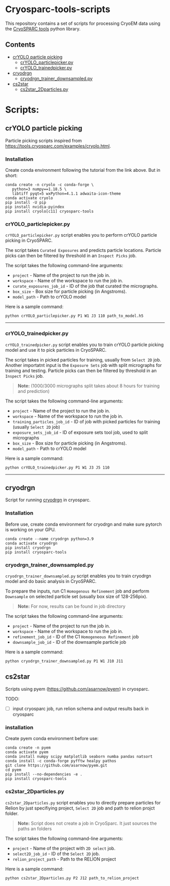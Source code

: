 # Cryosparc-tools-scripts
This repository contains a set of scripts for processing CryoEM data using the [CryoSPARC tools](https://tools.cryosparc.com/intro.html) python library.

## Contents
- [crYOLO particle picking](#cryolo-particle-picking)
    - [crYOLO_particlepicker.py](#cryolo_particlepickerpy)
    - [crYOLO_trainedpicker.py](#cryolo_trainedpickerpy)
- [cryodrgn](#cryodrgn)
    - [cryodrgn_trainer_downsampled.py](#cryodrgn_trainer_downsampledpy)
- [cs2star](#cs2star)
    - [cs2star_2Dparticles.py](#cs2star_2Dparticlespy)

# Scripts:
## crYOLO particle picking
Particle picking scripts inspired from https://tools.cryosparc.com/examples/cryolo.html.

### Installation
Create conda environment following the tutorial from the link above. But in short:
```
conda create -n cryolo -c conda-forge \
   python=3 numpy==1.18.5 \
   libtiff pyqt=5 wxPython=4.1.1 adwaita-icon-theme
conda activate cryolo
pip install -U pip
pip install nvidia-pyindex
pip install cryolo[c11] cryosparc-tools
```

### <b>crYOLO_particlepicker.py</b>
`crYOLO_particlepicker.py` script enables you to perform crYOLO particle picking in CryoSPARC.

The script takes `Curated Exposures` and predicts particle locations. Particle picks can then be filtered by threshold in an `Inspect Picks` job.

The script takes the following command-line arguments:
- `project` - Name of the project to run the job in.
- `workspace` - Name of the workspace to run the job in.
- `curate_exposures_job_id` - ID of the job that curated the micrographs.
- `box_size` - Box size for particle picking (in Angstroms).
- `model_path` - Path to crYOLO model

Here is a sample command:
```
python crYOLO_particlepicker.py P1 W1 J3 110 path_to_model.h5
```

---

### <b>crYOLO_trainedpicker.py</b>
`crYOLO_trainedpicker.py` script enables you to train crYOLO particle picking model and use it to pick particles in CryoSPARC.

The script takes in picked particles for training, usually from `Select 2D` job. Another importatnt input is the `Exposure Sets` job with split micrographs for training and testing. Particle picks can then be filtered by threshold in an `Inspect Picks` job.

> **Note:** (1000/3000 micrographs split takes about 8 hours for training and prediction)

The script takes the following command-line arguments:
- `project` - Name of the project to run the job in.
- `workspace` - Name of the workspace to run the job in.
- `training_particles_job_id` - ID of job with picked particles for training (usually `Select 2D` job)
- `exposure_sets_job_id` - ID of exposure sets tool job, used to split micrographs
- `box_size` - Box size for particle picking (in Angstroms).
- `model_path` - Path to crYOLO model

Here is a sample command:
```
python crYOLO_trainedpicker.py P1 W1 J3 J5 110
```

---

## cryodrgn
Script for running [cryodrgn](https://github.com/zhonge/cryodrgn/tree/master) in cryosparc.

### Installation
Before use, create conda environment for cryodrgn and make sure pytorch is working on your GPU.
```
conda create --name cryodrgn python=3.9
conda activate cryodrgn
pip install cryodrgn
pip install cryosparc-tools
```

### <b>cryodrgn_trainer_downsampled.py</b>
`cryodrgn_trainer_downsampled.py` script enables you to train cryodrgn model and do basic analysis in CryoSPARC.

To prepare the inputs, run C1 `Homogenous Refinement` job and perform `Downsample` on selected particle set (usually box size of 128-256pix).

> **Note:** For now, results can be found in job directory

The script takes the following command-line arguments:
- `project` - Name of the project to run the job in.
- `workspace` - Name of the workspace to run the job in.
- `refinement_job_id` - ID of the C1 `Homogeneous Refinement` job
- `downsample_job_id` - ID of the downsample particle job

Here is a sample command:
```
python cryodrgn_trainer_downsampled.py P1 W1 J10 J11
```

## cs2star
Scripts using pyem (https://github.com/asarnow/pyem) in cryosparc.

TODO:
- [ ] input cryosparc job, run relion schema and output results back in cryosparc

### installation
Create pyem conda environment before use:
```
conda create -n pyem
conda activate pyem
conda install numpy scipy matplotlib seaborn numba pandas natsort
conda install -c conda-forge pyfftw healpy pathos
git clone https://github.com/asarnow/pyem.git
cd pyem
pip install --no-dependencies -e .
pip install cryosparc-tools
```

### cs2star_2Dparticles.py
`cs2star_2Dparticles.py` script enables you to directly prepare particles for Relion by just specifiying project, `Select 2D` job and path to relion projct folder.

> **Note:** Script does not create a job in CryoSparc. It just sources the paths an folders

The script takes the following command-line arguments:
- `project` - Name of the project with `2D select` job.
- `select2D_job_id` - ID of the `Select 2D` job.
- `relion_project_path` - Path to the RELION project

Here is a sample command:
```
python cs2star_2Dparticles.py P2 J12 path_to_relion_project
```
